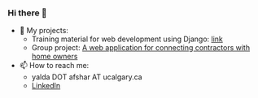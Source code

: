 ### Hi there 👋
- 🔭 My projects: 
  - Training material for web development using Django: [link](https://github.com/yaldaafshar/onboarding/blob/training/training%20material.md)
  - Group project: [A web application for connecting contractors with home owners](https://github.com/yaldaafshar/teamwork)
- 📫 How to reach me: 
  - yalda DOT afshar AT ucalgary.ca 
  - [LinkedIn](https://www.linkedin.com/in/yalda-afshar-823a60a7/)
<!--
**yaldaafshar/yaldaafshar** is a ✨ _special_ ✨ repository because its `README.md` (this file) appears on your GitHub profile.

Here are some ideas to get you started:


- 🌱 I’m currently learning ...
- 👯 I’m looking to collaborate on ...
- 🤔 I’m looking for help with ...
- 💬 Ask me about ...

- 😄 Pronouns: ...
- ⚡ Fun fact: ...
-->
